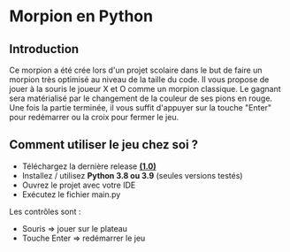 # Morpion en Python

## Introduction

Ce morpion a été crée lors d'un projet scolaire dans le but de faire un morpion très optimisé au niveau de la taille du code. 
Il vous propose de jouer à la souris le joueur X et O comme un morpion classique. Le gagnant sera matérialisé par le changement de la couleur de ses pions en rouge.
Une fois la partie terminée, il vous suffit d'appuyer sur la touche "Enter" pour redémarrer ou la croix pour fermer le jeu.

## Comment utiliser le jeu chez soi ?

- Téléchargez la dernière release **[(1.0)](https://github.com/Matancy/Morpion/releases/tag/1.0)**
- Installez / utilisez **Python 3.8 ou 3.9** (seules versions testés)
- Ouvrez le projet avec votre IDE
- Exécutez le fichier main.py


Les contrôles sont : 
- Souris => jouer sur le plateau
- Touche Enter => redémarrer le jeu
